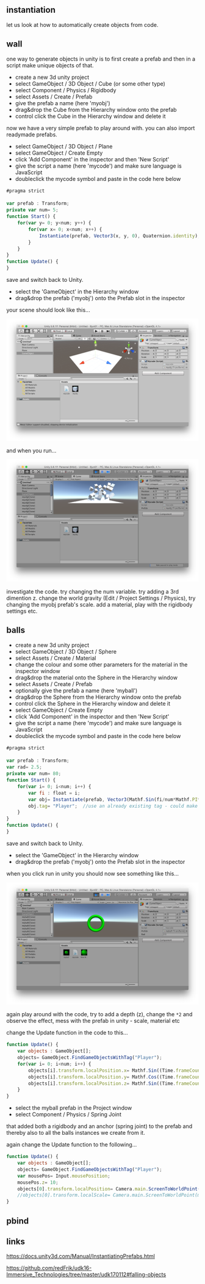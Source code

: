 instantiation
--------------------

let us look at how to automatically create objects from code.

wall
--

one way to generate objects in unity is to first create a prefab and then in a script make unique objects of that.

* create a new 3d unity project
* select GameObject / 3D Object / Cube (or some other type)
* select Component / Physics / Rigidbody
* select Assets / Create / Prefab
* give the prefab a name (here 'myobj')
* drag&drop the Cube from the Hierarchy window onto the prefab
* control click the Cube in the Hierarchy window and delete it

now we have a very simple prefab to play around with. you can also import readymade prefabs.

* select GameObject / 3D Object / Plane
* select GameObject / Create Empty
* click 'Add Component' in the inspector and then 'New Script'
* give the script a name (here 'mycode') and make sure language is JavaScript
* doubleclick the mycode symbol and paste in the code here below

```javascript
#pragma strict

var prefab : Transform;
private var num= 5;
function Start() {
    for(var y= 0; y<num; y++) {
        for(var x= 0; x<num; x++) {
            Instantiate(prefab, Vector3(x, y, 0), Quaternion.identity);
        }
    }
}
function Update() {
}
```

save and switch back to Unity.

* select the 'GameObject' in the Hierarchy window
* drag&drop the prefab ('myobj') onto the Prefab slot in the inspector

your scene should look like this...

![prefab](00prefab.png?raw=true "prefab")

and when you run...

![wall](01wall.png?raw=true "wall")

investigate the code. try changing the num variable. try adding a 3rd dimention z. change the world gravity (Edit / Project Settings / Physics), try changing the myobj prefab's scale. add a material, play with the rigidbody settings etc.

balls
--

* create a new 3d unity project
* select GameObject / 3D Object / Sphere
* select Assets / Create / Material
* change the colour and some other parameters for the material in the inspector window
* drag&drop the material onto the Sphere in the Hierarchy window
* select Assets / Create / Prefab
* optionally give the prefab a name (here 'myball')
* drag&drop the Sphere from the Hierarchy window onto the prefab
* control click the Sphere in the Hierarchy window and delete it
* select GameObject / Create Empty
* click 'Add Component' in the inspector and then 'New Script'
* give the script a name (here 'mycode') and make sure language is JavaScript
* doubleclick the mycode symbol and paste in the code here below

```javascript
#pragma strict

var prefab : Transform;
var rad= 2.5;
private var num= 80;
function Start() {
    for(var i= 0; i<num; i++) {
        var fi : float = i;
        var obj= Instantiate(prefab, Vector3(Mathf.Sin(fi/num*Mathf.PI*2)*rad, Mathf.Cos(fi/num*Mathf.PI*2)*rad, 0), Quaternion.identity);
        obj.tag= "Player";  //use an already existing tag - could make a new dedicated
    }
}
function Update() {
}
```

save and switch back to Unity.

* select the 'GameObject' in the Hierarchy window
* drag&drop the prefab ('myobj') onto the Prefab slot in the inspector

when you click run in unity you should now see something like this...

![balls](02balls.png?raw=true "balls")

again play around with the code, try to add a depth (z), change the `*2` and observe the effect, mess with the prefab in unity - scale, material etc

change the Update function in the code to this...
```javascript
function Update() {
    var objects : GameObject[];
    objects= GameObject.FindGameObjectsWithTag("Player");
    for(var i= 0; i<num; i++) {
        objects[i].transform.localPosition.x= Mathf.Sin((Time.frameCount*0.03)+(i*0.06))*rad;
        objects[i].transform.localPosition.y= Mathf.Cos((Time.frameCount*0.04)+(i*0.05))*rad;
        objects[i].transform.localPosition.z= Mathf.Sin((Time.frameCount*0.06)+(i*0.04))*rad;
    }
}
```

* select the myball prefab in the Project window
* select Component / Physics / Spring Joint

that added both a rigidbody and an anchor (spring joint) to the prefab and thereby also to all the balls instances we create from it.

again change the Update function to the following...

```javascript
function Update() {
    var objects : GameObject[];
    objects= GameObject.FindGameObjectsWithTag("Player");
    var mousePos= Input.mousePosition;
    mousePos.z= 10;
    objects[0].transform.localPosition= Camera.main.ScreenToWorldPoint(mousePos);  //set first ball to mouse pos
    //objects[0].transform.localScale= Camera.main.ScreenToWorldPoint(mousePos);  //set first ball to mouse pos
}
```

pbind
--



links
--

<https://docs.unity3d.com/Manual/InstantiatingPrefabs.html>

<https://github.com/redFrik/udk16-Immersive_Technologies/tree/master/udk170112#falling-objects>
